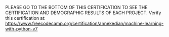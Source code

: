 PLEASE GO TO THE BOTTOM OF THIS CERTIFICATION TO SEE THE CERTIFICATION AND DEMOGRAPHIC RESULTS OF EACH PROJECT.
Verify this certification at:
https://www.freecodecamp.org/certification/annekedian/machine-learning-with-python-v7
